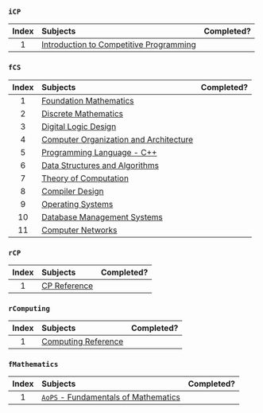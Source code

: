 ### `iCP`
| Index | Subjects | Completed? |
| :---: | :--- | :---: |
| 1 | [Introduction to Competitive Programming](https://usaco.guide/) |  |

### `fCS`
| Index | Subjects | Completed? |
| :---: | :--- | :---: |
| 1 | [Foundation Mathematics](https://www.vitalsource.com/products/foundation-maths-anthony-croft-robert-davison-v9781292289731) |  |
| 2 | [Discrete Mathematics](https://www.vitalsource.com/products/mathematics-a-discrete-introduction-edward-a-scheinerman-v9781285402062) |  |
| 3 | [Digital Logic Design](https://www.vitalsource.com/products/digital-logic-design-holdsworth-brian-woods-v9780750645829) |  |
| 4 | [Computer Organization and Architecture](https://www.vitalsource.com/products/computer-organization-ghosh-v9789353164294) |  |
| 5 | [Programming Language - C++](https://www.vitalsource.com/products/introduction-to-c-george-s-tselikis-v9781000635744) |  |
| 6 | [Data Structures and Algorithms](https://india.oup.com/product/design-and-analysis-of-algorithms-9780198093695) |  |
| 7 | [Theory of Computation](https://www.vitalsource.com/products/introduction-to-the-theory-of-computation-michael-sipser-v9781285401065) |  |
| 8 | [Compiler Design](https://www.vitalsource.com/products/principles-of-compiler-design-v-raghavan-v9781259081408) |  |
| 9 | [Operating Systems](https://india.oup.com/product/principles-of-operating-systems-9780198082873) |  |
| 10 | [Database Management Systems](https://www.vitalsource.com/products/modern-database-management-jeff-hoffer-v9780134792279) |  |
| 11 | [Computer Networks](https://www.vitalsource.com/products/computer-networks-and-internets-douglas-e-comer-v9780133589139) |  |

### `rCP`
| Index | Subjects | Completed? |
| :---: | :--- | :---: |
| 1 | [CP Reference](https://cpbook.net/) |  |

### `rComputing`
| Index | Subjects | Completed? |
| :---: | :--- | :---: |
| 1 | [Computing Reference](https://www.vitalsource.com/products/computing-handbook-v9781439898451) |  |

### `fMathematics`
| Index | Subjects | Completed? |
| :---: | :--- | :---: |
| 1 | [`AoPS` - Fundamentals of Mathematics](https://artofproblemsolving.com/) |  |
